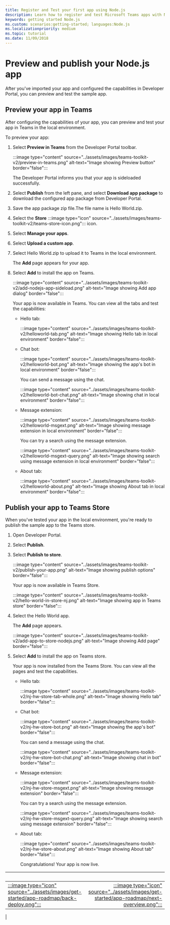 ```yaml
---
title: Register and Test your first app using Node.js
description: Learn how to register and test Microsoft Teams apps with Node.js
keywords: getting started Node.js
ms.custom: scenarios:getting-started; languages:Node.js
ms.localizationpriority: medium
ms.topic: tutorial
ms.date: 11/09/2018
---
```


# Preview and publish your Node.js app

After you've imported your app and configured the capabilities in Developer Portal, you can preview and test the sample app.

## Preview your app in Teams

After configuring the capabilities of your app, you can preview and test your app in Teams in the local environment.

To preview your app:

1. Select **Preview in Teams** from the Developer Portal toolbar.

    :::image type="content" source="../assets/images/teams-toolkit-v2/preview-in-teams.png" alt-text="Image showing Preview button" border="false":::

    The Developer Portal informs you that your app is sideloaded successfully.

1. Select **Publish** from the left pane, and select **Download app package** to download the configured app package from Developer Portal.
1. Save the app package zip file.The file name is Hello World.zip.
1. Select the **Store** :::image type="icon" source="../assets/images/teams-toolkit-v2/teams-store-icon.png"::: icon.
1. Select **Manage your apps**.
1. Select **Upload a custom app**.
1. Select Hello World.zip to upload it to Teams in the local environment.

    The **Add** page appears for your app.

1. Select **Add** to install the app on Teams.

    :::image type="content" source="../assets/images/teams-toolkit-v2/add-nodejs-app-sideload.png" alt-text="Image showing Add app dialog" border="false":::

    Your app is now available in Teams. You can view all the tabs and test the capabilities:

    - Hello tab:

        :::image type="content" source="../assets/images/teams-toolkit-v2/helloworld-tab.png" alt-text="Image showing Hello tab in local environment" border="false":::

    - Chat bot:

        :::image type="content" source="../assets/images/teams-toolkit-v2/helloworld-bot.png" alt-text="Image showing the app's bot in local environment" border="false":::

        You can send a message using the chat.

        :::image type="content" source="../assets/images/teams-toolkit-v2/helloworld-bot-chat.png" alt-text="Image showing chat in local environment" border="false":::

    - Message extension:

        :::image type="content" source="../assets/images/teams-toolkit-v2/helloworld-msgext.png" alt-text="Image showing message extension in local environment" border="false":::

        You can try a search using the message extension.

        :::image type="content" source="../assets/images/teams-toolkit-v2/helloworld-msgext-query.png" alt-text="Image showing search using message extension in local environment" border="false":::

    - About tab:

        :::image type="content" source="../assets/images/teams-toolkit-v2/helloworld-about.png" alt-text="Image showing About tab in local environment" border="false":::

## Publish your app to Teams Store

When you've tested your app in the local environment, you're ready to publish the sample app to the Teams store.

1. Open Developer Portal.
1. Select **Publish**.
1. Select **Publish to store**.

    :::image type="content" source="../assets/images/teams-toolkit-v2/publish-your-app.png" alt-text="Image showing publish options" border="false":::

    Your app is now available in Teams Store.

    :::image type="content" source="../assets/images/teams-toolkit-v2/hello-world-in-store-nj.png" alt-text="Image showing app in Teams store" border="false":::

1. Select the Hello World app.

    The **Add** page appears.

    :::image type="content" source="../assets/images/teams-toolkit-v2/add-app-to-store-nodejs.png" alt-text="Image showing Add page" border="false":::

1. Select **Add** to install the app on Teams store.

    Your app is now installed from the Teams Store. You can view all the pages and test the capabilities.

    - Hello tab:

        :::image type="content" source="../assets/images/teams-toolkit-v2/nj-hw-store-tab-whole.png" alt-text="Image showing Hello tab" border="false":::

    - Chat bot:

        :::image type="content" source="../assets/images/teams-toolkit-v2/nj-hw-store-bot.png" alt-text="Image showing the app's bot" border="false":::

        You can send a message using the chat.

        :::image type="content" source="../assets/images/teams-toolkit-v2/nj-hw-store-bot-chat.png" alt-text="Image showing chat in bot" border="false":::

    - Message extension:

        :::image type="content" source="../assets/images/teams-toolkit-v2/nj-hw-store-msgext.png" alt-text="Image showing message extension" border="false":::

        You can try a search using the message extension.

        :::image type="content" source="../assets/images/teams-toolkit-v2/nj-hw-store-msgext-query.png" alt-text="Image showing search using message extension" border="false":::

    - About tab:

        :::image type="content" source="../assets/images/teams-toolkit-v2/nj-hw-store-about.png" alt-text="Image showing About tab" border="false":::

        Congratulations! Your app is now live.

| &nbsp; | &nbsp; |
|:--- | ---:|
|[:::image type="icon" source="../assets/images/get-started/app-roadmap/back-deploy.png":::](deploy-nodejs-app.md) | [:::image type="icon" source="../assets/images/get-started/app-roadmap/next-overview.png":::](code-samples.md)|
|